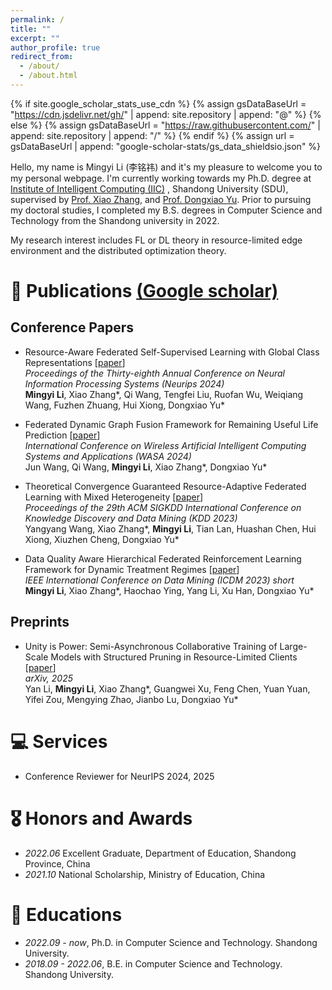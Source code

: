 ```yaml
---
permalink: /
title: ""
excerpt: ""
author_profile: true
redirect_from: 
  - /about/
  - /about.html
---
```


{% if site.google_scholar_stats_use_cdn %}
{% assign gsDataBaseUrl = "https://cdn.jsdelivr.net/gh/" | append: site.repository | append: "@" %}
{% else %}
{% assign gsDataBaseUrl = "https://raw.githubusercontent.com/" | append: site.repository | append: "/" %}
{% endif %}
{% assign url = gsDataBaseUrl | append: "google-scholar-stats/gs_data_shieldsio.json" %}

<span class='anchor' id='about-me'></span>

Hello, my name is Mingyi Li (李铭祎) and it's my pleasure to welcome you to my personal webpage. I'm currently working towards my Ph.D. degree at [Institute of Intelligent Computing (IIC)](https://iic.sdu.edu.cn/) , Shandong University (SDU), supervised by [Prof. Xiao Zhang](https://tobexiao1.github.io/xiaozhangsdu.github.io/), and [Prof. Dongxiao Yu](https://scholar.google.com/citations?user=hiQxuHYAAAAJ). Prior to pursuing my doctoral studies, I completed my B.S. degrees in Computer Science and Technology from the Shandong university in 2022.

My research interest includes FL or DL theory in resource-limited edge environment and the distributed optimization theory. 
<!--I have published more than 100 papers at the top international AI conferences with total <a href='https://scholar.google.com/citations?user=F15bMN8AAAAJ'>google scholar citations <strong><span id='total_cit'>260000+</span></strong></a>-->

<!-- # 🔥 News-->
<!-- - *2022.02*: &nbsp;🎉🎉 Lorem ipsum dolor sit amet, consectetur adipiscing elit. Vivamus ornare aliquet ipsum, ac tempus justo dapibus sit amet. -->
<!-- - *2022.02*: &nbsp;🎉🎉 Lorem ipsum dolor sit amet, consectetur adipiscing elit. Vivamus ornare aliquet ipsum, ac tempus justo dapibus sit amet. -->

# 📝 Publications [(Google scholar)](https://scholar.google.com/citations?user=F15bMN8AAAAJ)
## Conference Papers
- Resource-Aware Federated Self-Supervised Learning with Global Class Representations [[paper](https://proceedings.neurips.cc/paper_files/paper/2024/hash/13707aad517ddd6c09ea02e0f55e1e7a-Abstract-Conference.html)]  
  *Proceedings of the Thirty-eighth Annual Conference on Neural Information Processing Systems (Neurips 2024)*  
  **Mingyi Li**, Xiao Zhang\*, Qi Wang, Tengfei Liu, Ruofan Wu, Weiqiang Wang, Fuzhen Zhuang, Hui Xiong, Dongxiao Yu\*

- Federated Dynamic Graph Fusion Framework for Remaining Useful Life Prediction [[paper](https://link.springer.com/chapter/10.1007/978-3-031-71467-2_13)]  
  *International Conference on Wireless Artificial Intelligent Computing Systems and Applications (WASA 2024)*  
  Jun Wang, Qi Wang, **Mingyi Li**, Xiao Zhang\*, Dongxiao Yu\*

- Theoretical Convergence Guaranteed Resource-Adaptive Federated Learning with Mixed Heterogeneity [[paper](https://dl.acm.org/doi/abs/10.1145/3580305.3599521)]  
  *Proceedings of the 29th ACM SIGKDD International Conference on Knowledge Discovery and Data Mining (KDD 2023)*  
  Yangyang Wang, Xiao Zhang\*, **Mingyi Li**, Tian Lan, Huashan Chen, Hui Xiong, Xiuzhen Cheng, Dongxiao Yu\*

- Data Quality Aware Hierarchical Federated Reinforcement Learning Framework for Dynamic Treatment Regimes [[paper](https://ieeexplore.ieee.org/abstract/document/10415818)]  
  *IEEE International Conference on Data Mining (ICDM 2023) short*  
  **Mingyi Li**, Xiao Zhang\*, Haochao Ying, Yang Li, Xu Han, Dongxiao Yu\*

## Preprints
- Unity is Power: Semi-Asynchronous Collaborative Training of Large-Scale Models with Structured Pruning in Resource-Limited Clients [[paper](https://arxiv.org/abs/2410.08457)]  
  *arXiv, 2025*  
  Yan Li, **Mingyi Li**, Xiao Zhang\*, Guangwei Xu, Feng Chen, Yuan Yuan, Yifei Zou, Mengying Zhao, Jianbo Lu, Dongxiao Yu\*


# 💻 Services
- Conference Reviewer for NeurIPS 2024, 2025

# 🎖 Honors and Awards
- *2022.06* Excellent Graduate, Department of Education, Shandong Province, China 
- *2021.10* National Scholarship, Ministry of Education, China

# 📖 Educations
- *2022.09 - now*, Ph.D. in Computer Science and Technology. Shandong University.
- *2018.09 - 2022.06*, B.E. in Computer Science and Technology. Shandong University.

<!--# 💬 Invited Talks -->
<!-- - *2021.06*, Lorem ipsum dolor sit amet, consectetur adipiscing elit. Vivamus ornare aliquet ipsum, ac tempus justo dapibus sit amet. -->
<!-- - *2021.03*, Lorem ipsum dolor sit amet, consectetur adipiscing elit. Vivamus ornare aliquet ipsum, ac tempus justo dapibus sit amet.  \| [\[video\]](https://github.com/)-->

